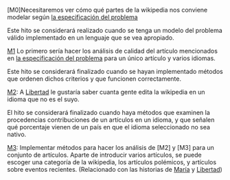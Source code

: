 [M0]Necesitaremos ver cómo qué partes de la wikipedia nos conviene modelar según [la especificación del problema](https://github.com/PabloSpiegel/README.md)

Este hito se considerará realizado cuando se tenga un modelo del problema válido implementado en un lenguaje que se vea apropiado.

[M1](https://github.com/PabloSpiegel/WikiDisp/milestone/2) Lo primero sería hacer los análisis de calidad del artículo mencionados en [la especificación del problema](https://github.com/PabloSpiegel/README.md) para un único artículo y varios idiomas.

Este hito se considerará finalizado cuando se hayan implementado métodos que ordenen dichos criterios y que funcionen correctamente.

[M2](https://github.com/PabloSpiegel/WikiDisp/milestone/3): A [Libertad](user-stories.md#HU002) le gustaría saber cuanta gente edita la wikipedia en un idioma que no es el suyo.

El hito se considerará finalizado cuando haya métodos que examinen la procedencias contribuciones de un artículos en un idioma, y que señalen qué porcentaje vienen de un país en que el idioma seleccionado no sea nativo.

[M3](https://github.com/PabloSpiegel/WikiDisp/milestone/13): Implementar métodos para hacer los análisis de [M2] y [M3] para un conjunto de artículos. Aparte de introducir varios artículos, se puede escoger una categoría de la wikipedia, los artículos polémicos, y artículos sobre eventos recientes. (Relacionado con las historias de [María](user-stories.md#HU001) y [Libertad](user-stories.md#HU001))
